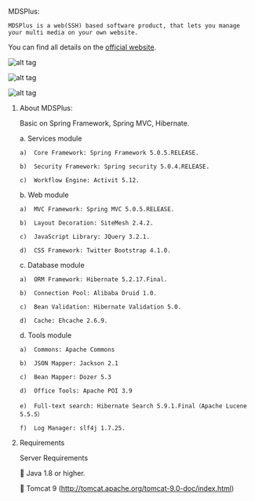 MDSPlus:

	MDSPlus is a web(SSH) based software product, that lets you manage your multi media on your own website.

You can find all details on the [official website](http://www.mmdsplus.com/).

![alt tag](http://www.mmdsplus.com/services/api/contentitems/getmedia?moid=118&dt=Original&g=2)

![alt tag](http://www.mmdsplus.com/services/api/contentitems/getmedia?moid=119&dt=Original&g=2)

![alt tag](http://www.mmdsplus.com/services/api/contentitems/getmedia?moid=120&dt=Original&g=2)


1.	About MDSPlus:
	
	Basic on Spring Framework, Spring MVC, Hibernate.


	a.	Services module

		a)	Core Framework: Spring Framework 5.0.5.RELEASE.

		b)	Security Framework: Spring security 5.0.4.RELEASE.

		c)	Workflow Engine: Activit 5.12.


	b.	Web module

		a)	MVC Framework: Spring MVC 5.0.5.RELEASE.

		b)	Layout Decoration: SiteMesh 2.4.2.

		c)	JavaScript Library: JQuery 3.2.1.

		d)	CSS Framework: Twitter Bootstrap 4.1.0.


	c.	Database module

		a)	ORM Framework: Hibernate 5.2.17.Final.

		b)	Connection Pool: Alibaba Druid 1.0.

		c)	Bean Validation: Hibernate Validation 5.0.

		d)	Cache: Ehcache 2.6.9.


	d.	Tools module

		a)	Commons: Apache Commons

		b)	JSON Mapper: Jackson 2.1

		c)	Bean Mapper: Dozer 5.3

		d)	Office Tools: Apache POI 3.9

		e)	Full-text search: Hibernate Search 5.9.1.Final（Apache Lucene 5.5.5）

		f)	Log Manager: slf4j 1.7.25.


2.	Requirements

	 Server Requirements 	

		Java 1.8 or higher.


		Tomcat 9 (http://tomcat.apache.org/tomcat-9.0-doc/index.html)

